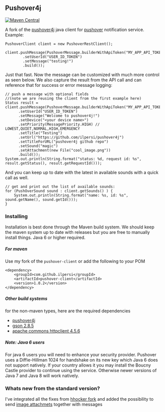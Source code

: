 Pushover4j
--------
[![Maven Central](https://img.shields.io/maven-central/v/com.github.ilpersi/pushover-client.svg?label=Maven%20Central)](https://search.maven.org/search?q=g:%22com.github.ilpersi%22%20AND%20a:%22pushover-client%22)

A fork of the [pushover4j](https://github.com/sps/pushover4j/) java client for [pushover](https://pushover.net/) notification service. Example:
```
PushoverClient client = new PushoverRestClient();        

client.pushMessage(PushoverMessage.builderWithApiToken("MY_APP_API_TOKEN")
        .setUserId("USER_ID_TOKEN")
        .setMessage("testing!")
        .build());
```
Just that fast. Now the message can be customized with much more control as seen below. We also capture the result from the API call and can reference that for success or error message logging:
```
// push a message with optional fields
//(note we are reusing the client from the first example here)
Status result = client.pushMessage(PushoverMessage.builderWithApiToken("MY_APP_API_TOKEN")
      .setUserId("USER_ID_TOKEN")
      .setMessage("Welcome to pushover4j!")
      .setDevice("<your device name>")
      .setPriority(MessagePriority.HIGH) // LOWEST,QUIET,NORMAL,HIGH,EMERGENCY
      .setTitle("Testing")
      .setUrl("https://github.com/ilpersi/pushover4j")
      .setTitleForURL("pushover4j github repo")
      .setSound("magic")
      .setAttachment(new File("cool_image.png"))
      .build());
System.out.println(String.format("status: %d, request id: %s", result.getStatus(), result.getRequestId()));
```
And you can keep up to date with the latest in available sounds with a quick call as well.
```
// get and print out the list of available sounds:
for (PushOverSound sound : client.getSounds() ) {
    System.out.println(String.format("name: %s, id: %s", sound.getName(), sound.getId()));
}              
```

### Installing 
Installation is best done through the Maven build system. We should keep the maven system up to date with releases but you are free to manually install things. Java 6 or higher required. 
##### For maven
Use my fork of the ` pushover-client ` or add the following to your POM
```
<dependency>
    <groupId>com.github.ilpersi</groupId>
    <artifactId>pushover-client</artifactId>
    <version>1.0.2</version>
</dependency>
```

##### Other build systems
for the non-maven types, here are the required dependencies
* [pushover4j](https://github.com/ilpersi/pushover4j/downloads)
* [gson 2.8.5](https://github.com/google/gson)
* [apache commons httpclient 4.5.6](http://hc.apache.org/downloads.cgi)
 
##### Note: Java 6 users
For java 6 users you will need to enhance your security provider. Pushover uses a Diffie-Hillman 1024 for handshake on its new key which Java 6 does not support natively. If your country allows it you may install the Boucny Castle provider to continue using the service. Otherwise newer versions of Java 7 and Java 8 will work natively.

### Whats new from the standard version?
I've integrated all the fixes from [hhocker fork](https://github.com/hhocker/pushover4j) and added the possibility to send [image attachmets](https://blog.pushover.net/posts/pushing-images-with-pushover-30) together with messages